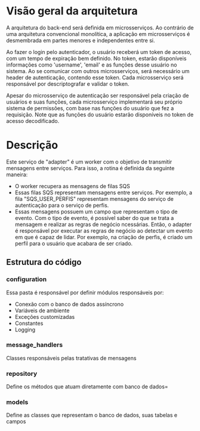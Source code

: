 # Visão geral da arquitetura

A arquitetura do back-end será definida em microsserviços. Ao contrário de uma arquitetura convencional monolítica, a aplicação em microsserviços é desmembrada em partes menores e independentes entre si.

Ao fazer o login pelo autenticador, o usuário receberá um token de acesso, com um tempo de expiração bem definido. No token, estarão disponíveis informações como 'username', 'email' e as funções desse usuário no sistema. Ao se comunicar com outros microsserviços, será necessário um header de autenticação, contendo esse token. Cada microsserviço será responsável por descriptografar e validar o token. 

Apesar do microsserviço de autenticação ser responsável pela criação de usuários e suas funções, cada microsserviço implementará seu próprio sistema de permissões, com base nas funções do usuário que fez a requisição. Note que as funções do usuário estarão disponíveis no token de acesso decodificado.

# Descrição

Este serviço de "adapter" é um worker com o objetivo de transmitir mensagens entre serviços.
Para isso, a rotina é definida da seguinte maneira:

- O worker recupera as mensagens de filas SQS
- Essas filas SQS representam mensagens entre serviços. Por exemplo, a fila "SQS_USER_PERFIS" representam mensagens do serviço de autenticação
para o serviço de perfis. 
- Essas mensagens possuem um campo que representam o tipo de evento. Com o tipo de evento, é possível saber do que se trata a mensagem e realizar as regras de negócio ncessárias. Então, o adapter é responsável por executar as regras de negócio ao detectar um evento em que é capaz de lidar. Por exemplo, na criação de perfis, é criado um perfil para o usuário que acabara de ser criado.

## Estrutura do código

### configuration

Essa pasta é responsável por definir módulos responsáveis por: 

- Conexão com o banco de dados assíncrono
- Variáveis de ambiente
- Exceções customizadas
- Constantes
- Logging

### message_handlers

Classes responsáveis pelas tratativas de mensagens

### repository

Define os métodos que atuam diretamente com banco de dados=

### models

Define as classes que representam o banco de dados, suas tabelas e campos

